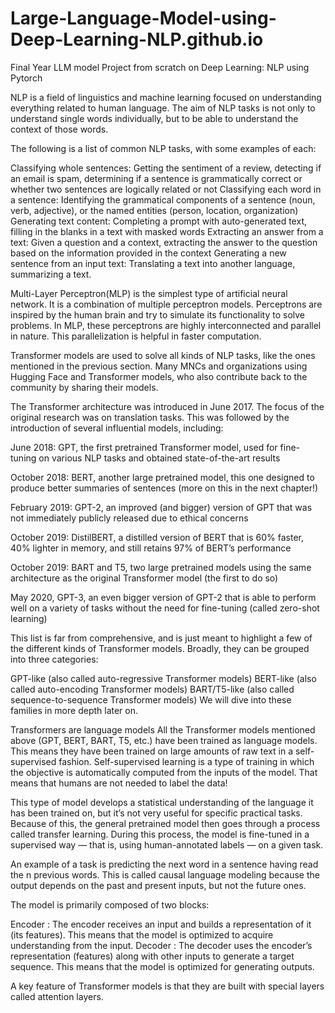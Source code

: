 # Large-Language-Model-using-Deep-Learning-NLP.github.io
Final Year LLM model Project from scratch on Deep Learning: NLP using Pytorch

NLP is a field of linguistics and machine learning focused on understanding everything related to human language. The aim of NLP tasks is not only to understand single words individually, but to be able to understand the context of those words.

The following is a list of common NLP tasks, with some examples of each:

Classifying whole sentences: Getting the sentiment of a review, detecting if an email is spam, determining if a sentence is grammatically correct or whether two sentences are logically related or not
Classifying each word in a sentence: Identifying the grammatical components of a sentence (noun, verb, adjective), or the named entities (person, location, organization)
Generating text content: Completing a prompt with auto-generated text, filling in the blanks in a text with masked words
Extracting an answer from a text: Given a question and a context, extracting the answer to the question based on the information provided in the context
Generating a new sentence from an input text: Translating a text into another language, summarizing a text.

Multi-Layer Perceptron(MLP) is the simplest type of artificial neural network. It is a combination of multiple perceptron models. Perceptrons are inspired by the human brain and try to simulate its functionality to solve problems. In MLP, these perceptrons are highly interconnected and parallel in nature. This parallelization is helpful in faster computation.

Transformer models are used to solve all kinds of NLP tasks, like the ones mentioned in the previous section. Many MNCs and organizations using Hugging Face and Transformer models, who also contribute back to the community by sharing their models.

The Transformer architecture was introduced in June 2017. The focus of the original research was on translation tasks. This was followed by the introduction of several influential models, including:

June 2018: GPT, the first pretrained Transformer model, used for fine-tuning on various NLP tasks and obtained state-of-the-art results

October 2018: BERT, another large pretrained model, this one designed to produce better summaries of sentences (more on this in the next chapter!)

February 2019: GPT-2, an improved (and bigger) version of GPT that was not immediately publicly released due to ethical concerns

October 2019: DistilBERT, a distilled version of BERT that is 60% faster, 40% lighter in memory, and still retains 97% of BERT’s performance

October 2019: BART and T5, two large pretrained models using the same architecture as the original Transformer model (the first to do so)

May 2020, GPT-3, an even bigger version of GPT-2 that is able to perform well on a variety of tasks without the need for fine-tuning (called zero-shot learning)

This list is far from comprehensive, and is just meant to highlight a few of the different kinds of Transformer models. Broadly, they can be grouped into three categories:

GPT-like (also called auto-regressive Transformer models)
BERT-like (also called auto-encoding Transformer models)
BART/T5-like (also called sequence-to-sequence Transformer models)
We will dive into these families in more depth later on.

Transformers are language models
All the Transformer models mentioned above (GPT, BERT, BART, T5, etc.) have been trained as language models. This means they have been trained on large amounts of raw text in a self-supervised fashion. Self-supervised learning is a type of training in which the objective is automatically computed from the inputs of the model. That means that humans are not needed to label the data!

This type of model develops a statistical understanding of the language it has been trained on, but it’s not very useful for specific practical tasks. Because of this, the general pretrained model then goes through a process called transfer learning. During this process, the model is fine-tuned in a supervised way — that is, using human-annotated labels — on a given task.

An example of a task is predicting the next word in a sentence having read the n previous words. This is called causal language modeling because the output depends on the past and present inputs, but not the future ones.

The model is primarily composed of two blocks:

Encoder : The encoder receives an input and builds a representation of it (its features). This means that the model is optimized to acquire understanding from the input.
Decoder : The decoder uses the encoder’s representation (features) along with other inputs to generate a target sequence. This means that the model is optimized for generating outputs.

A key feature of Transformer models is that they are built with special layers called attention layers.
